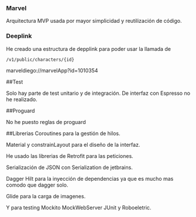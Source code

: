 ### Marvel

Arquitectura MVP usada por mayor simplicidad y reutilización de código.

### Deeplink

He creado una estructura de depplink para poder usar la llamada de 

`/v1/public/characters/{id}`

marveldiego://marvelApp?id=1010354

##Test

Solo hay parte de test unitario y de integración. De interfaz con Espresso no he realizado.

##Proguard

No he puesto reglas de proguard

##Librerias
Coroutines para la gestión de hilos.

Material y constrainLayout para el diseño de la interfaz.

He usado las librerias de Retrofit para las peticiones.

Serialización de JSON con Serialization de jetbrains.

Dagger Hilt para la inyección de dependencias ya que es mucho mas comodo que dagger solo.

Glide para la carga de imagenes.

Y para testing Mockito MockWebServer JUnit y Roboeletric.
